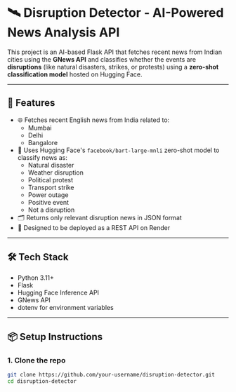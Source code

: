 # 🛰️ Disruption Detector - AI-Powered News Analysis API

This project is an AI-based Flask API that fetches recent news from Indian cities using the **GNews API** and classifies whether the events are **disruptions** (like natural disasters, strikes, or protests) using a **zero-shot classification model** hosted on Hugging Face.

---

## 🔧 Features

- 🌐 Fetches recent English news from India related to:
  - Mumbai
  - Delhi
  - Bangalore
- 🧠 Uses Hugging Face's `facebook/bart-large-mnli` zero-shot model to classify news as:
  - Natural disaster
  - Weather disruption
  - Political protest
  - Transport strike
  - Power outage
  - Positive event
  - Not a disruption
- 🗂️ Returns only relevant disruption news in JSON format
- 🧪 Designed to be deployed as a REST API on Render

---

## 🛠️ Tech Stack

- Python 3.11+
- Flask
- Hugging Face Inference API
- GNews API
- dotenv for environment variables

---

## 📦 Setup Instructions

### 1. Clone the repo

```bash
git clone https://github.com/your-username/disruption-detector.git
cd disruption-detector
